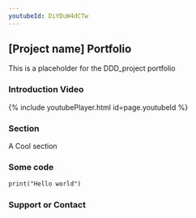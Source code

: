 ```yaml
---
youtubeId: DiYDuW4dCTw
---
```

## [Project name] Portfolio

This is a placeholder for the DDD_project portfolio

### Introduction Video
{% include youtubePlayer.html id=page.youtubeId %}

### Section

A Cool section

### Some code

 ```markdown
print("Hello world")
```

### Support or Contact


